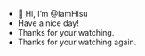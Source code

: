 - 👋 Hi, I’m @IamHisu
- Have a nice day!
- Thanks for your watching.
- Thanks for your watching again.
<!---
IamHisu/IamHisu is a ✨ special ✨ repository because its `README.md` (this file) appears on your GitHub profile.
You can click the Preview link to take a look at your changes.
--->
